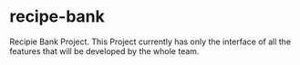 # recipe-bank
Recipie Bank Project.
This Project currently has only the interface of all the features that will be developed by the whole team.
